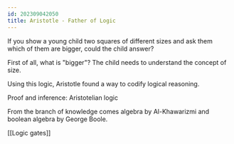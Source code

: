 ```yaml
---
id: 202309042050
title: Aristotle - Father of Logic
---
```


If you show a young child two squares of different sizes and ask them which of them are bigger, could the child answer?

First of all, what is "bigger"? The child needs to understand the concept of size.

Using this logic, Aristotle found a way to codify logical reasoning.

Proof and inference: Aristotelian logic

From the branch of knowledge comes algebra by Al-Khawarizmi and boolean algebra by George Boole.

[[Logic gates]]
